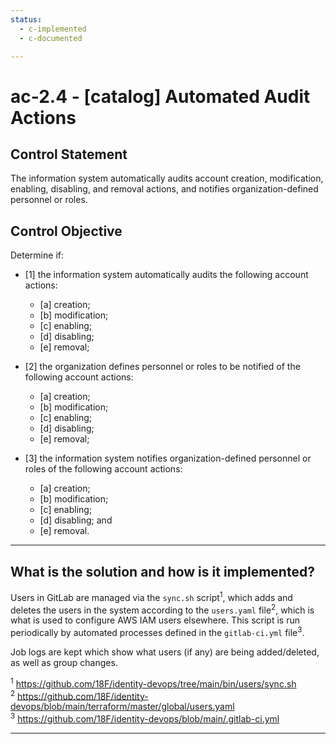 ```yaml
---
status:
  - c-implemented
  - c-documented

---
```


# ac-2.4 - \[catalog\] Automated Audit Actions

## Control Statement

The information system automatically audits account creation, modification, enabling, disabling, and removal actions, and notifies organization-defined personnel or roles.

## Control Objective

Determine if:

- \[1\] the information system automatically audits the following account actions:

  - \[a\] creation;
  - \[b\] modification;
  - \[c\] enabling;
  - \[d\] disabling;
  - \[e\] removal;

- \[2\] the organization defines personnel or roles to be notified of the following account actions:

  - \[a\] creation;
  - \[b\] modification;
  - \[c\] enabling;
  - \[d\] disabling;
  - \[e\] removal;

- \[3\] the information system notifies organization-defined personnel or roles of the following account actions:

  - \[a\] creation;
  - \[b\] modification;
  - \[c\] enabling;
  - \[d\] disabling; and
  - \[e\] removal.

______________________________________________________________________

## What is the solution and how is it implemented?

Users in GitLab are managed via the `sync.sh` script<sup>1</sup>, which adds and deletes the users in the system according to the
`users.yaml` file<sup>2</sup>, which is what is used to configure AWS IAM users elsewhere.
This script is run periodically by automated processes defined in the `gitlab-ci.yml` file<sup>3</sup>.

Job logs are kept which show what users (if any) are being added/deleted, as well as group
changes.

<sup>1</sup> https://github.com/18F/identity-devops/tree/main/bin/users/sync.sh  
<sup>2</sup> https://github.com/18F/identity-devops/blob/main/terraform/master/global/users.yaml  
<sup>3</sup> https://github.com/18F/identity-devops/blob/main/.gitlab-ci.yml  

______________________________________________________________________
